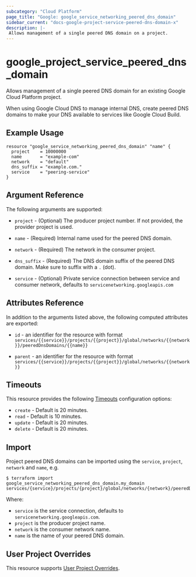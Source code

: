 ```yaml
---
subcategory: "Cloud Platform"
page_title: "Google: google_service_networking_peered_dns_domain"
sidebar_current: "docs-google-project-service-peered-dns-domain-x"
description: |-
 Allows management of a single peered DNS domain on a project.
---
```


# google\_project\_service\_peered\_dns\_domain

Allows management of a single peered DNS domain for an existing Google Cloud Platform project.

When using Google Cloud DNS to manage internal DNS, create peered DNS domains to make your DNS available to services like Google Cloud Build.

## Example Usage

```hcl
resource "google_service_networking_peered_dns_domain" "name" {
  project    = 10000000
  name       = "example-com"
  network    = "default"
  dns_suffix = "example.com."
  service    = "peering-service"
}
```

## Argument Reference

The following arguments are supported:

* `project` - (Optional) The producer project number. If not provided, the provider project is used.

* `name` - (Required) Internal name used for the peered DNS domain.

* `network` - (Required) The network in the consumer project.

* `dns_suffix` - (Required) The DNS domain suffix of the peered DNS domain. Make sure to suffix with a `.` (dot).

* `service` - (Optional) Private service connection between service and consumer network, defaults to `servicenetworking.googleapis.com`

## Attributes Reference

In addition to the arguments listed above, the following computed attributes are exported:

* `id` - an identifier for the resource with format `services/{{service}}/projects/{{project}}/global/networks/{{network}}/peeredDnsDomains/{{name}}`

* `parent` - an identifier for the resource with format `services/{{service}}/projects/{{project}}/global/networks/{{network}}`

## Timeouts

This resource provides the following
[Timeouts](/docs/configuration/resources.html#timeouts) configuration options:

- `create` - Default is 20 minutes.
- `read`   - Default is 10 minutes.
- `update` - Default is 20 minutes.
- `delete` - Default is 20 minutes.

## Import

Project peered DNS domains can be imported using the `service`, `project`, `network` and `name`, e.g.

```
$ terraform import google_service_networking_peered_dns_domain.my_domain services/{service}/projects/{project}/global/networks/{network}/peeredDnsDomains/{name}
```

Where:

- `service` is the service connection, defaults to `servicenetworking.googleapis.com`.
- `project` is the producer project name.
- `network` is the consumer network name.
- `name` is the name of your peered DNS domain.

## User Project Overrides

This resource supports [User Project Overrides](https://www.terraform.io/docs/providers/google/guides/provider_reference.html#user_project_override).
